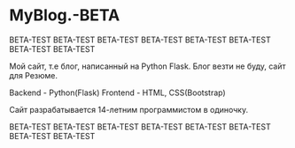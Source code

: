# MyBlog.-BETA

BETA-TEST      BETA-TEST      BETA-TEST      BETA-TEST      BETA-TEST      BETA-TEST      BETA-TEST      BETA-TEST

Мой сайт, т.е блог, написанный на Python Flask. 
Блог везти не буду, сайт для Резюме.

Backend - Python(Flask)
Frontend - HTML, CSS(Bootstrap)


Сайт разрабатывается 14-летним программистом в одиночку. 

BETA-TEST       BETA-TEST      BETA-TEST      BETA-TEST      BETA-TEST      BETA-TEST      BETA-TEST      BETA-TEST
